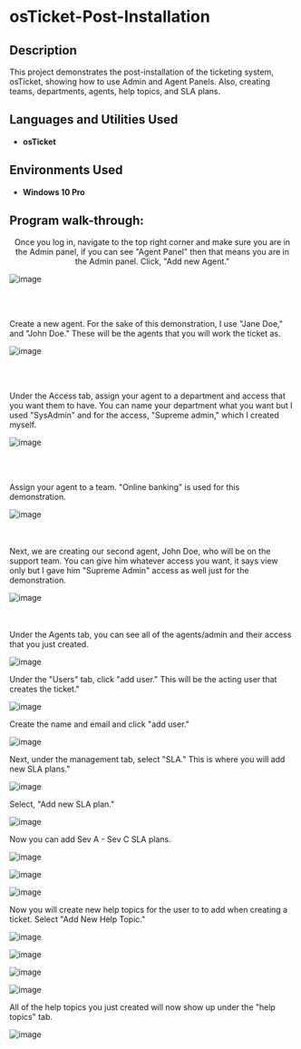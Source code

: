 # osTicket-Post-Installation






<h2>Description</h2>
This project demonstrates the post-installation of the ticketing system, osTicket, showing how to use Admin and Agent Panels. Also, creating teams, departments, agents, help topics, and SLA plans.


<h2>Languages and Utilities Used</h2>

- <b>osTicket</b>


<h2>Environments Used </h2>

- <b>Windows 10 Pro</b> 

<h2>Program walk-through:</h2>

<p align="center">
Once you log in, navigate to the top right corner and make sure you are in the Admin panel, if you can see "Agent Panel" then that means you are in the Admin panel. Click, "Add new Agent." <br/>
  
![image](https://github.com/user-attachments/assets/d51ea604-dd60-475b-a3be-9c2dceba52a8)

<br />
<br />

Create a new agent. For the sake of this demonstration, I use "Jane Doe," and "John Doe." These will be the agents that you will work the ticket as. <br/>

![image](https://github.com/user-attachments/assets/668fd29b-e419-40f9-a3b6-bd356de3c751)



<br />
<br />


Under the Access tab, assign your agent to a department and access that you want them to have. You can name your department what you want but I used "SysAdmin" and for the access, "Supreme admin," which I created myself. <br/>

![image](https://github.com/user-attachments/assets/fe947089-d5fd-464d-b1b6-6d510ead61ae)




<br />
<br />


Assign your agent to a team. "Online banking" is used for this demonstration.  <br/>

![image](https://github.com/user-attachments/assets/96bf5ca2-31fd-49c0-848c-a1b6e2c60dc2)



<br />
<br />
Next, we are creating our second agent, John Doe, who will be on the support team. You can give him whatever access you want, it says view only but I gave him "Supreme Admin" access as well just for the demonstration.   <br/>

![image](https://github.com/user-attachments/assets/c3f7acae-6ee5-48e9-bdcd-135e3dcab46f)




<br />
<br />
Under the Agents tab, you can see all of the agents/admin and their access that you just created.  <br/>

![image](https://github.com/user-attachments/assets/db730492-5d0d-4b27-bc4b-6398f28d244d)




Under the "Users" tab, click "add user." This will be the acting user that creates the ticket."  <br/>

![image](https://github.com/user-attachments/assets/08ab55ea-099c-44c1-bfdb-8fb5f0206472)


Create the name and email and click "add user."  <br/>

![image](https://github.com/user-attachments/assets/d48f184b-3a50-439e-902a-3814b2eecda5)



Next, under the management tab, select "SLA." This is where you will add new SLA plans."  <br/>

![image](https://github.com/user-attachments/assets/9f791c2d-5d87-408e-b7df-925fb2bb613b)


Select, "Add new SLA plan."  <br/>

![image](https://github.com/user-attachments/assets/56188418-e49f-4f48-b490-e18543700bf3)


Now you can add Sev A - Sev C SLA plans.   <br/>

![image](https://github.com/user-attachments/assets/d1716eed-ed51-4c1d-aebb-f4acbd685f7a)




![image](https://github.com/user-attachments/assets/206679d0-c116-4d24-9b59-2760e986bff7)




![image](https://github.com/user-attachments/assets/90a6d53f-f71c-4742-b02f-7043ea6500b6)

Now you will create new help topics for the user to to add when creating a ticket. Select "Add New Help Topic."

![image](https://github.com/user-attachments/assets/0c625cfe-26d8-40fd-b667-597838db8664)



![image](https://github.com/user-attachments/assets/1386c1dd-ac1b-4bb0-a54c-7ec437402f07)



![image](https://github.com/user-attachments/assets/ee12232e-25c6-4343-8626-c1be9cfec0a3)



![image](https://github.com/user-attachments/assets/26b8b68d-6765-4215-8720-3cd254b0b36d)

All of the help topics you just created will now show up under the "help topics" tab.  <br/>

![image](https://github.com/user-attachments/assets/66ba47d6-5a0f-4da7-a7fc-bc9c4e922527)
